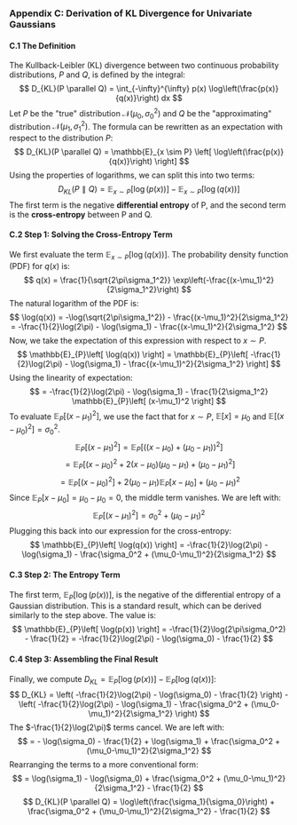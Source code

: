 ### **Appendix C: Derivation of KL Divergence for Univariate Gaussians**

#### **C.1 The Definition**

The Kullback-Leibler (KL) divergence between two continuous probability distributions, $P$ and $Q$, is defined by the integral:
$$
D_{KL}(P \parallel Q) = \int_{-\infty}^{\infty} p(x) \log\left(\frac{p(x)}{q(x)}\right) dx
$$
Let $P$ be the "true" distribution $\mathcal{N}(\mu_0, \sigma_0^2)$ and $Q$ be the "approximating" distribution $\mathcal{N}(\mu_1, \sigma_1^2)$. The formula can be rewritten as an expectation with respect to the distribution $P$:
$$
D_{KL}(P \parallel Q) = \mathbb{E}_{x \sim P} \left[ \log\left(\frac{p(x)}{q(x)}\right) \right]
$$
Using the properties of logarithms, we can split this into two terms:
$$
D_{KL}(P \parallel Q) = \mathbb{E}_{x \sim P} \left[ \log(p(x)) \right] - \mathbb{E}_{x \sim P} \left[ \log(q(x)) \right]
$$
The first term is the negative **differential entropy** of P, and the second term is the **cross-entropy** between P and Q.

#### **C.2 Step 1: Solving the Cross-Entropy Term**

We first evaluate the term $\mathbb{E}_{x \sim P} \left[ \log(q(x)) \right]$. The probability density function (PDF) for $q(x)$ is:
$$
q(x) = \frac{1}{\sqrt{2\pi\sigma_1^2}} \exp\left(-\frac{(x-\mu_1)^2}{2\sigma_1^2}\right)
$$
The natural logarithm of the PDF is:
$$
\log(q(x)) = -\log(\sqrt{2\pi\sigma_1^2}) - \frac{(x-\mu_1)^2}{2\sigma_1^2} = -\frac{1}{2}\log(2\pi) - \log(\sigma_1) - \frac{(x-\mu_1)^2}{2\sigma_1^2}
$$
Now, we take the expectation of this expression with respect to $x \sim P$.
$$
\mathbb{E}_{P}\left[ \log(q(x)) \right] = \mathbb{E}_{P}\left[ -\frac{1}{2}\log(2\pi) - \log(\sigma_1) - \frac{(x-\mu_1)^2}{2\sigma_1^2} \right]
$$
Using the linearity of expectation:
$$
= -\frac{1}{2}\log(2\pi) - \log(\sigma_1) - \frac{1}{2\sigma_1^2} \mathbb{E}_{P}\left[ (x-\mu_1)^2 \right]
$$
To evaluate $\mathbb{E}_{P}\left[ (x-\mu_1)^2 \right]$, we use the fact that for $x \sim P$, $\mathbb{E}[x] = \mu_0$ and $\mathbb{E}[(x - \mu_0)^2] = \sigma_0^2$.
$$
\mathbb{E}_{P}\left[ (x-\mu_1)^2 \right] = \mathbb{E}_{P}\left[ ((x-\mu_0) + (\mu_0-\mu_1))^2 \right]
$$
$$
= \mathbb{E}_{P}\left[ (x-\mu_0)^2 + 2(x-\mu_0)(\mu_0-\mu_1) + (\mu_0-\mu_1)^2 \right]
$$
$$
= \mathbb{E}_{P}[(x-\mu_0)^2] + 2(\mu_0-\mu_1)\mathbb{E}_{P}[x-\mu_0] + (\mu_0-\mu_1)^2
$$
Since $\mathbb{E}_{P}[x-\mu_0] = \mu_0 - \mu_0 = 0$, the middle term vanishes. We are left with:
$$
\mathbb{E}_{P}\left[ (x-\mu_1)^2 \right] = \sigma_0^2 + (\mu_0-\mu_1)^2
$$
Plugging this back into our expression for the cross-entropy:
$$
\mathbb{E}_{P}\left[ \log(q(x)) \right] = -\frac{1}{2}\log(2\pi) - \log(\sigma_1) - \frac{\sigma_0^2 + (\mu_0-\mu_1)^2}{2\sigma_1^2}
$$

#### **C.3 Step 2: The Entropy Term**

The first term, $\mathbb{E}_{P}\left[ \log(p(x)) \right]$, is the negative of the differential entropy of a Gaussian distribution. This is a standard result, which can be derived similarly to the step above. The value is:
$$
\mathbb{E}_{P}\left[ \log(p(x)) \right] = -\frac{1}{2}\log(2\pi\sigma_0^2) - \frac{1}{2} = -\frac{1}{2}\log(2\pi) - \log(\sigma_0) - \frac{1}{2}
$$

#### **C.4 Step 3: Assembling the Final Result**

Finally, we compute $D_{KL} = \mathbb{E}_{P}[\log(p(x))] - \mathbb{E}_{P}[\log(q(x))]$:
$$
D_{KL} = \left( -\frac{1}{2}\log(2\pi) - \log(\sigma_0) - \frac{1}{2} \right) - \left( -\frac{1}{2}\log(2\pi) - \log(\sigma_1) - \frac{\sigma_0^2 + (\mu_0-\mu_1)^2}{2\sigma_1^2} \right)
$$
The $-\frac{1}{2}\log(2\pi)$ terms cancel. We are left with:
$$
= - \log(\sigma_0) - \frac{1}{2} + \log(\sigma_1) + \frac{\sigma_0^2 + (\mu_0-\mu_1)^2}{2\sigma_1^2}
$$
Rearranging the terms to a more conventional form:
$$
= \log(\sigma_1) - \log(\sigma_0) + \frac{\sigma_0^2 + (\mu_0-\mu_1)^2}{2\sigma_1^2} - \frac{1}{2}
$$
$$
D_{KL}(P \parallel Q) = \log\left(\frac{\sigma_1}{\sigma_0}\right) + \frac{\sigma_0^2 + (\mu_0-\mu_1)^2}{2\sigma_1^2} - \frac{1}{2}
$$
